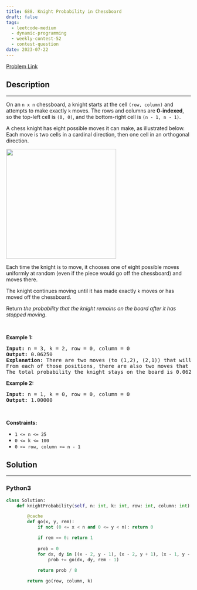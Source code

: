 ```yaml
---
title: 688. Knight Probability in Chessboard
draft: false
tags: 
  - leetcode-medium
  - dynamic-programming
  - weekly-contest-52
  - contest-question
date: 2023-07-22
---
```


[Problem Link](https://leetcode.com/problems/knight-probability-in-chessboard/)

## Description

---
<p>On an <code>n x n</code> chessboard, a knight starts at the cell <code>(row, column)</code> and attempts to make exactly <code>k</code> moves. The rows and columns are <strong>0-indexed</strong>, so the top-left cell is <code>(0, 0)</code>, and the bottom-right cell is <code>(n - 1, n - 1)</code>.</p>

<p>A chess knight has eight possible moves it can make, as illustrated below. Each move is two cells in a cardinal direction, then one cell in an orthogonal direction.</p>
<img src="https://assets.leetcode.com/uploads/2018/10/12/knight.png" style="width: 300px; height: 300px;" />
<p>Each time the knight is to move, it chooses one of eight possible moves uniformly at random (even if the piece would go off the chessboard) and moves there.</p>

<p>The knight continues moving until it has made exactly <code>k</code> moves or has moved off the chessboard.</p>

<p>Return <em>the probability that the knight remains on the board after it has stopped moving</em>.</p>

<p>&nbsp;</p>
<p><strong class="example">Example 1:</strong></p>

<pre>
<strong>Input:</strong> n = 3, k = 2, row = 0, column = 0
<strong>Output:</strong> 0.06250
<strong>Explanation:</strong> There are two moves (to (1,2), (2,1)) that will keep the knight on the board.
From each of those positions, there are also two moves that will keep the knight on the board.
The total probability the knight stays on the board is 0.0625.
</pre>

<p><strong class="example">Example 2:</strong></p>

<pre>
<strong>Input:</strong> n = 1, k = 0, row = 0, column = 0
<strong>Output:</strong> 1.00000
</pre>

<p>&nbsp;</p>
<p><strong>Constraints:</strong></p>

<ul>
	<li><code>1 &lt;= n &lt;= 25</code></li>
	<li><code>0 &lt;= k &lt;= 100</code></li>
	<li><code>0 &lt;= row, column &lt;= n - 1</code></li>
</ul>


## Solution

---
### Python3
``` py title='knight-probability-in-chessboard'
class Solution:
    def knightProbability(self, n: int, k: int, row: int, column: int) -> float:

        @cache
        def go(x, y, rem):
            if not (0 <= x < n and 0 <= y < n): return 0

            if rem == 0: return 1
            
            prob = 0
            for dx, dy in [(x - 2, y - 1), (x - 2, y + 1), (x - 1, y - 2), (x - 1, y + 2), (x + 1, y + 2), (x + 1, y - 2), (x + 2, y + 1), (x + 2, y - 1)]:
                prob += go(dx, dy, rem - 1)
            
            return prob / 8

        return go(row, column, k)
```


